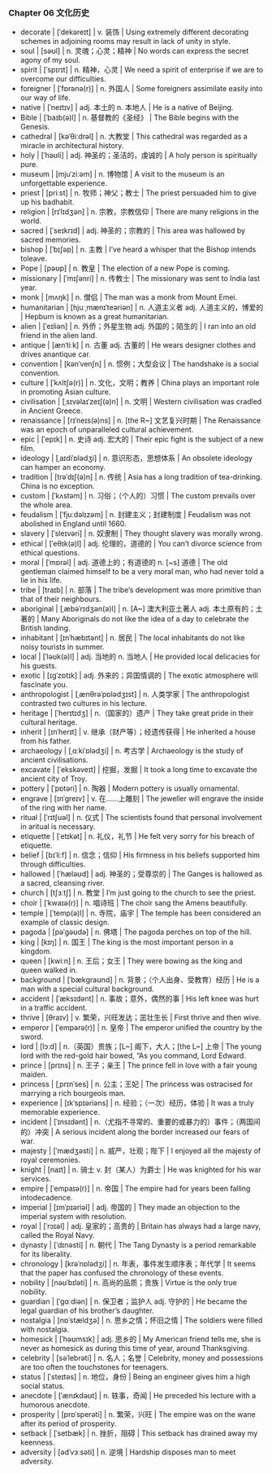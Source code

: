 ### Chapter 06 文化历史
- decorate | [ˈdekəreɪt] | v. 装饰 | Using extremely different decorating schemes in adjoining rooms may result in lack of unity in style.
- soul | [səʊl] | n. 灵魂；心灵；精神 | No words can express the secret agony of my soul.
- spirit | [ˈspɪrɪt] | n. 精神，心灵 | We need a spirit of enterprise if we are to overcome our difficulties.
- foreigner | [ˈfɒrənə(r)] | n. 外国人 | Some foreigners assimilate easily into our way of life.
- native | [ˈneɪtɪv] | adj. 本土的 n. 本地人 | He is a native of Beijing.
- Bible | [ˈbaɪb(ə)l] | n. 基督教的《圣经》 | The Bible begins with the Genesis.
- cathedral | [kəˈθiːdrəl] | n. 大教堂 | This cathedral was regarded as a miracle in architectural history.
- holy | [ˈhəʊli] | adj. 神圣的；圣洁的，虔诚的 | A holy person is spiritually pure.
- museum | [mjuˈziːəm] | n. 博物馆 | A visit to the museum is an unforgettable experience.
- priest | [priːst] | n. 牧师；神父；教士 | The priest persuaded him to give up his badhabit.
- religion | [rɪˈlɪdʒən] | n. 宗教，宗教信仰 | There are many religions in the world.
- sacred | [ˈseɪkrɪd] | adj. 神圣的；宗教的 | This area was hallowed by sacred memories.
- bishop | [ˈbɪʃəp] | n. 主教 | I’ve heard a whisper that the Bishop intends toleave.
- Pope | [pəʊp] | n. 教皇 | The election of a new Pope is coming.
- missionary | [ˈmɪʃənri] | n. 传教士 | The missionary was sent to India last year.
- monk | [mʌŋk] | n. 僧侣 | The man was a monk from Mount Emei.
- humanitarian | [hjuːˌmænɪˈteəriən] | n. 人道主义者 adj. 人道主义的，博爱的 | Hepburn is known as a great humanitarian.
- alien | [ˈeɪliən] | n. 外侨；外星生物 adj. 外国的；陌生的 | I ran into an old friend in the alien land.
- antique | [ænˈtiːk] | n. 古董 adj. 古董的 | He wears designer clothes and drives anantique car.
- convention | [kənˈvenʃn] | n. 惯例；大型会议 | The handshake is a social convention.
- culture | [ˈkʌltʃə(r)] | n. 文化，文明；教养 | China plays an important role in promoting Asian culture.
- civilisation | [ˌsɪvəlaɪˈzeɪʃ(ə)n] | n. 文明 | Western civilisation was cradled in Ancient Greece.
- renaissance | [rɪˈneɪs(ə)ns] | n. [the R~] 文艺复兴时期 | The Renaissance was an epoch of unparalleled cultural achievement.
- epic | [ˈepɪk] | n. 史诗 adj. 宏大的 | Their epic fight is the subject of a new film.
- ideology | [ˌaɪdiˈɒlədʒi] | n. 意识形态，思想体系 | An obsolete ideology can hamper an economy.
- tradition | [trəˈdɪʃ(ə)n] | n. 传统 | Asia has a long tradition of tea-drinking. China is no exception.
- custom | [ˈkʌstəm] | n. 习俗；（个人的）习惯 | The custom prevails over the whole area.
- feudalism | [ˈfjuːdəlɪzəm] | n. 封建主义；封建制度 | Feudalism was not abolished in England until 1660.
- slavery | [ˈsleɪvəri] | n. 奴隶制 | They thought slavery was morally wrong.
- ethical | [ˈeθɪk(ə)l] | adj. 伦理的，道德的 | You can’t divorce science from ethical questions.
- moral | [ˈmɒrəl] | adj. 道德上的；有道德的 n. [~s] 道德 | The old gentleman claimed himself to be a very moral man, who had never told a lie in his life.
- tribe | [traɪb] | n. 部落 | The tribe’s development was more primitive than that of their neighbours.
- aboriginal | [ˌæbəˈrɪdʒən(ə)l] | n. [A~] 澳大利亚土著人 adj. 本土原有的；土著的 | Many Aboriginals do not like the idea of a day to celebrate the British landing.
- inhabitant | [ɪnˈhæbɪtənt] | n. 居民 | The local inhabitants do not like noisy tourists in summer.
- local | [ˈləʊk(ə)l] | adj. 当地的 n. 当地人 | He provided local delicacies for his guests.
- exotic | [ɪɡˈzɒtɪk] | adj. 外来的；异国情调的 | The exotic atmosphere will fascinate you.
- anthropologist | [ˌænθrəˈpɒlədʒɪst] | n. 人类学家 | The anthropologist contrasted two cultures in his lecture.
- heritage | [ˈherɪtɪdʒ] | n.（国家的）遗产 | They take great pride in their cultural heritage.
- inherit | [ɪnˈherɪt] | v. 继承（财产等）；经遗传获得 | He inherited a house from his father.
- archaeology | [ˌɑːkiˈɒlədʒi] | n. 考古学 | Archaeology is the study of ancient civilisations.
- excavate | [ˈekskəveɪt] | 挖掘，发掘 | It took a long time to excavate the ancient city of Troy.
- pottery | [ˈpɒtəri] | n. 陶器 | Modern pottery is usually ornamental.
- engrave | [ɪnˈɡreɪv] | v. 在……上雕刻 | The jeweller will engrave the inside of the ring with her name.
- ritual | [ˈrɪtʃuəl] | n. 仪式 | The scientists found that personal involvement in aritual is necessary.
- etiquette | [ˈetɪkət] | n. 礼仪，礼节 | He felt very sorry for his breach of etiquette.
- belief | [bɪˈliːf] | n. 信念；信仰 | His firmness in his beliefs supported him through difficulties.
- hallowed | [ˈhæləʊd] | adj. 神圣的；受尊崇的 | The Ganges is hallowed as a sacred, cleansing river.
- church | [tʃɜːtʃ] | n. 教堂 | I’m just going to the church to see the priest.
- choir | [ˈkwaɪə(r)] | n. 唱诗班 | The choir sang the Amens beautifully.
- temple | [ˈtemp(ə)l] | n. 寺院，庙宇 | The temple has been considered an example of classic design.
- pagoda | [pəˈɡəʊdə] | n. 佛塔 | The pagoda perches on top of the hill.
- king | [kɪŋ] | n. 国王 | The king is the most important person in a kingdom.
- queen | [kwiːn] | n. 王后；女王 | They were bowing as the king and queen walked in.
- background | [ˈbækɡraʊnd] | n. 背景；（个人出身、受教育）经历 | He is a man with a special cultural background.
- accident | [ˈæksɪdənt] | n. 事故；意外，偶然的事 | His left knee was hurt in a traffic accident.
- thrive | [θraɪv] | v. 繁荣，兴旺发达；茁壮生长 | First thrive and then wive.
- emperor | [ˈempərə(r)] | n. 皇帝 | The emperor unified the country by the sword.
- lord | [lɔːd] | n.（英国）贵族；[L~] 阁下，大人；[the L~] 上帝 | The young lord with the red-gold hair bowed, “As you command, Lord Edward.
- prince | [prɪns] | n. 王子；亲王 | The prince fell in love with a fair young maiden.
- princess | [ˌprɪnˈses] | n. 公主；王妃 | The princess was ostracised for marrying a rich bourgeois man.
- experience | [ɪkˈspɪəriəns] | n. 经验；（一次）经历，体验 | It was a truly memorable experience.
- incident | [ˈɪnsɪdənt] | n.（尤指不寻常的、重要的或暴力的）事件；（两国间的）冲突 | A serious incident along the border increased our fears of war.
- majesty | [ˈmædʒəsti] | n. 威严，壮观；陛下 | I enjoyed all the majesty of royal ceremonies.
- knight | [naɪt] | n. 骑士 v. 封（某人）为爵士 | He was knighted for his war services.
- empire | [ˈempaɪə(r)] | n. 帝国 | The empire had for years been falling intodecadence.
- imperial | [ɪmˈpɪəriəl] | adj. 帝国的 | They made an objection to the imperial system with resolution.
- royal | [ˈrɔɪəl] | adj. 皇家的；高贵的 | Britain has always had a large navy, called the Royal Navy.
- dynasty | [ˈdɪnəsti] | n. 朝代 | The Tang Dynasty is a period remarkable for its liberality.
- chronology | [krəˈnɒlədʒi] | n. 年表，事件发生顺序表；年代学 | It seems that the paper has confused the chronology of these events.
- nobility | [nəʊˈbɪləti] | n. 高尚的品质；贵族 | Virtue is the only true nobility.
- guardian | [ˈɡɑːdiən] | n. 保卫者；监护人 adj. 守护的 | He became the legal guardian of his brother’s daughter.
- nostalgia | [nɒˈstældʒə] | n. 思乡之情；怀旧之情 | The soldiers were filled with nostalgia.
- homesick | [ˈhəʊmsɪk] | adj. 思乡的 | My American friend tells me, she is never as homesick as during this time of year, around Thanksgiving.
- celebrity | [səˈlebrəti] | n. 名人；名誉 | Celebrity, money and possessions are too often the touchstones for teenagers.
- status | [ˈsteɪtəs] | n. 地位，身份 | Being an engineer gives him a high social status.
- anecdote | [ˈænɪkdəʊt] | n. 轶事，奇闻 | He preceded his lecture with a humorous anecdote.
- prosperity | [prɒˈsperəti] | n. 繁荣，兴旺 | The empire was on the wane after its period of prosperity.
- setback | [ˈsetbæk] | n. 挫折，阻碍 | This setback has drained away my keenness.
- adversity | [ədˈvɜːsəti] | n. 逆境 | Hardship disposes man to meet adversity.
